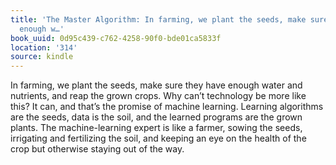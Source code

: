 ```yaml
---
title: 'The Master Algorithm: In farming, we plant the seeds, make sure they have
  enough w…'
book_uuid: 0d95c439-c762-4258-90f0-bde01ca5833f
location: '314'
source: kindle
---
```


In farming, we plant the seeds, make sure they have enough water and nutrients, and reap the grown crops. Why can’t technology be more like this? It can, and that’s the promise of machine learning. Learning algorithms are the seeds, data is the soil, and the learned programs are the grown plants. The machine-learning expert is like a farmer, sowing the seeds, irrigating and fertilizing the soil, and keeping an eye on the health of the crop but otherwise staying out of the way.